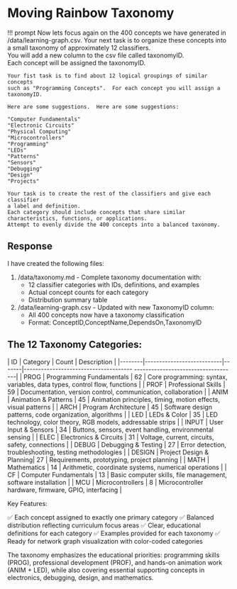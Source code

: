 # Moving Rainbow Taxonomy

!!! prompt
    Now lets focus again on the 400 concepts we have generated in /data/learning-graph.csv.
    Your next task is to organize these concepts into a small taxonomy of approximately 12 classifiers.  
    You will add a new column to the csv file called taxonomyID.  
    Each concept will be assigned the taxonomyID.

    Your fist task is to find about 12 logical groupings of similar concepts
    such as "Programming Concepts".  For each concept you will assign a
    taxonomyID.

    Here are some suggestions.  Here are some suggestions:

    "Computer Fundamentals"
    "Electronic Circuits"
    "Physical Computing"
    "Microcontrollers"
    "Programming"
    "LEDs"
    "Patterns"
    "Sensors"
    "Debugging"
    "Design"
    "Projects"

    Your task is to create the rest of the classifiers and give each classifier 
    a label and definition.
    Each category should include concepts that share similar characteristics, functions, or applications.
    Attempt to evenly divide the 400 concepts into a balanced taxonomy.

## Response

I have created the following files:

1. /data/taxonomy.md - Complete taxonomy documentation with:
    - 12 classifier categories with IDs, definitions, and examples
    - Actual concept counts for each category
    - Distribution summary table
2. /data/learning-graph.csv - Updated with new TaxonomyID column:
    - All 400 concepts now have a taxonomy classification
    - Format: ConceptID,ConceptName,DependsOn,TaxonomyID

  ## The 12 Taxonomy Categories:

  | ID     | Category                  | Count | Description
                                      |
  |--------|---------------------------|-------|--------------------------------------
  ------------------------------------|
  | PROG   | Programming Fundamentals | 62    | Core programming: syntax, variables,
  data types, control flow, functions |
  | PROF   | Professional Skills      | 59    | Documentation, version control,
  communication, collaboration             |
  | ANIM   | Animation & Patterns     | 45    | Animation principles, timing, motion
  effects, visual patterns            |
  | ARCH   | Program Architecture     | 45    | Software design patterns, code
  organization, algorithms                  |
  | LED    | LEDs & Color             | 35    | LED technology, color theory, RGB
  models, addressable strips             |
  | INPUT  | User Input & Sensors     | 34    | Buttons, sensors, event handling,
  environmental sensing                  |
  | ELEC   | Electronics & Circuits   | 31    | Voltage, current, circuits, safety,
  connections                          |
  | DEBUG  | Debugging & Testing      | 27    | Error detection, troubleshooting,
  testing methodologies                  |
  | DESIGN | Project Design & Planning| 27    | Requirements, prototyping, project
  planning                              |
  | MATH   | Mathematics              | 14    | Arithmetic, coordinate systems,
  numerical operations                     |
  | CF     | Computer Fundamentals     | 13    | Basic computer skills, file
  management, software installation            |
  | MCU    | Microcontrollers          | 8     | Microcontroller hardware, firmware,
  GPIO, interfacing                    |

  Key Features:

  ✅ Each concept assigned to exactly one primary category
  ✅ Balanced distribution reflecting curriculum focus areas
  ✅ Clear, educational definitions for each category
  ✅ Examples provided for each taxonomy
  ✅ Ready for network graph visualization with color-coded categories

  The taxonomy emphasizes the educational priorities: programming skills (PROG),
  professional development (PROF), and hands-on animation work (ANIM + LED), while
  also covering essential supporting concepts in electronics, debugging, design, and
  mathematics.

